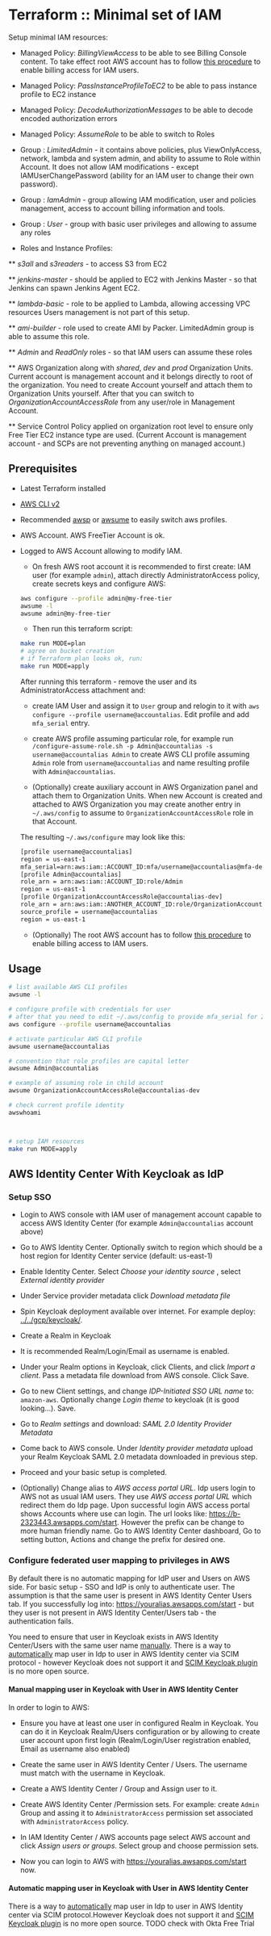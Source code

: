 # Terraform :: Minimal set of IAM

Setup minimal IAM resources:

* Managed Policy: _BillingViewAccess_ to be able to see Billing Console content. To take effect root AWS account has to follow [this procedure](https://docs.aws.amazon.com/IAM/latest/UserGuide/tutorial_billing.html?icmpid=docs_iam_console#tutorial-billing-step1) to enable billing access for IAM users.

* Managed Policy: _PassInstanceProfileToEC2_ to be able to pass instance profile to EC2 instance

* Managed Policy: _DecodeAuthorizationMessages_ to be able to decode encoded authorization errors

* Managed Policy: _AssumeRole_ to be able to switch to Roles

* Group : _LimitedAdmin_ - it contains above policies, plus ViewOnlyAccess, network, lambda and system admin, and ability to assume to Role within Account.
  It does not allow IAM modifications - except IAMUserChangePassword (ability for an IAM user to change their own password).

* Group : _IamAdmin_ - group allowing IAM modification, user and policies management, access to account billing information and tools.

* Group : _User_ - group with basic user privileges and allowing to assume any roles

* Roles and Instance Profiles:

** _s3all_ and _s3readers_ - to access S3 from EC2

**  _jenkins-master_ - should be applied to EC2 with Jenkins Master - so that Jenkins can spawn Jenkins Agent EC2.

** _lambda-basic_ - role to be applied to Lambda, allowing accessing VPC resources
Users management is not part of this setup.

** _ami-builder_ - role used to create AMI by Packer. LimitedAdmin group is able to assume this role.

** _Admin_ and _ReadOnly_ roles - so that IAM users can assume these roles

** AWS Organization along with _shared_, _dev_ and _prod_ Organization Units. Current account is management account and it belongs directly to root of the organization. You need to create Account yourself and attach them to Organization Units yourself.
After that you can switch to _OrganizationAccountAccessRole_ from any user/role in Management Account.

** Service Control Policy applied on organization root level to ensure only Free Tier EC2 instance type are used.
(Current Account is management account - and SCPs are not preventing anything on managed account.)

## Prerequisites

* Latest Terraform installed
* [AWS CLI v2](https://github.com/aws/aws-cli/tree/v2)
* Recommended [awsp](https://github.com/antonbabenko/awsp) or [awsume](https://awsu.me/) to easily switch aws profiles.

* AWS Account. AWS FreeTier Account is ok.

* Logged to AWS Account allowing to modify IAM.

  * On fresh AWS root account it is recommended to first create: IAM user (for example `admin`), attach directly AdministratorAccess policy, create secrets keys and configure AWS:

  ```bash
  aws configure --profile admin@my-free-tier
  awsume -l
  awsume admin@my-free-tier
  ```

  * Then run this terraform script:

  ```bash
  make run MODE=plan
  # agree on bucket creation
  # if Terraform plan looks ok, run:
  make run MODE=apply
  ```

  After running this terraform - remove the user and its AdministratorAccess attachment and:

  * create IAM User and assign it to `User` group and relogin to it with `aws configure --profile username@accountalias`.
  Edit profile and add `mfa_serial` entry.
  * create AWS profile assuming particular role, for example run `/configure-assume-role.sh -p Admin@accountalias -s username@accountalias Admin` to
  create AWS CLI profile assuming `Admin` role from `username@accountalias` and name resulting profile with `Admin@accountalias`.

  * (Optionally) create auxiliary account in AWS Organization panel and attach them to Organization Units. When new Account is created and attached to AWS Organization you may create another entry in `~/.aws/config` to assume to `OrganizationAccountAccessRole` role in that Account.

  The resulting `~/.aws/configure` may look like this:

  ```txt
  [profile username@accountalias]
  region = us-east-1
  mfa_serial=arn:aws:iam::ACCOUNT_ID:mfa/username@accountalias@mfa-device-name
  [profile Admin@accountalias]
  role_arn = arn:aws:iam::ACCOUNT_ID:role/Admin
  region = us-east-1
  [profile OrganizationAccountAccessRole@accountalias-dev]
  role_arn = arn:aws:iam::ANOTHER_ACCOUNT_ID:role/OrganizationAccountAccessRole
  source_profile = username@accountalias
  region = us-east-1
  ```

  * (Optionally) The root AWS account has to follow [this procedure](https://docs.aws.amazon.com/IAM/latest/UserGuide/tutorial_billing.html?icmpid=docs_iam_console#tutorial-billing-step1) to enable billing access to IAM users.

## Usage

```bash
# list available AWS CLI profiles
awsume -l

# configure profile with credentials for user
# after that you need to edit ~/.aws/config to provide mfa_serial for 2FA
aws configure --profile username@accountalias

# activate particular AWS CLI profile
awsume username@accountalias

# convention that role profiles are capital letter
awsume Admin@accountalias

# example of assuming role in child account
awsume OrganizationAccountAccessRole@accountalias-dev

# check current profile identity
awswhoami



# setup IAM resources
make run MODE=apply
```


## AWS Identity Center With Keycloak as IdP

### Setup SSO

* Login to AWS console with IAM user of management account capable to access AWS Identity Center (for example `Admin@accountalias` account above)
* Go to AWS Identity Center. Optionally switch to region which should be a host region for Identity Center service (default: us-east-1)
* Enable Identity Center. Select _Choose your identity source_ , select _External identity provider_
* Under Service provider metadata click _Download metadata file_

* Spin Keycloak deployment available over internet. For example deploy: [../../gcp/keycloak/](../../gcp/keycloak/).
* Create a Realm in Keycloak
* It is recommended Realm/Login/Email as username is enabled.
* Under your Realm options in Keycloak, click Clients, and click _Import a client_. Pass a metadata file download from AWS console. Click Save.
* Go to new Client settings, and change _IDP-Initiated SSO URL name_ to: `amazon-aws`. Optionally change _Login theme_ to keycloak (it is good looking...). Save.
* Go to _Realm settings_ and download: _SAML 2.0 Identity Provider Metadata_

* Come back to AWS console. Under _Identity provider metadata_ upload your Realm Keycloak SAML 2.0 metadata downloaded in previous step.

* Proceed and your basic setup is completed.

* (Optionally) Change alias to _AWS access portal URL_.
Idp users login to AWS not as usual IAM users. They use _AWS access portal URL_ which redirect them do Idp page. Upon successful login AWS access portal shows Accounts where use can login.
The url looks like: https://b-2323443.awsapps.com/start. However the prefix can be change to more human friendly name.
Go to AWS Identity Center dashboard, Go to setting button, Actions and change the prefix for desired one.

### Configure federated user mapping to privileges in AWS

By default there is no automatic mapping for IdP user and Users on AWS side.
For basic setup - SSO and IdP is only to authenticate user. The assumption is that the same user is present in AWS Identity Center Users tab. If you successfully log into: https://youralias.awsapps.com/start - but they user is not present in AWS Identity Center/Users tab - the authentication fails.

You need to ensure that user in Keycloak exists in AWS Identity Center/Users with the same user name [manually](https://docs.aws.amazon.com/singlesignon/latest/userguide/provision-manually.html).
There is a way to [automatically](https://docs.aws.amazon.com/singlesignon/latest/userguide/provision-automatically.html) map user in Idp to user in AWS Identity center via SCIM protocol - however Keycloak does not support it and [SCIM Keycloak plugin](https://github.com/Captain-P-Goldfish/scim-for-keycloak) is no more open source.

#### Manual mapping user in Keycloak with User in AWS Identity Center

In order to login to AWS:

* Ensure you have at least one user in configured Realm in Keycloak. You can do it in Keycloak Realm/Users configuration or by allowing to create user account upon first login (Realm/Login/User registration enabled, Email as username also enabled)

* Create the same user in AWS Identity Center / Users. The username must match with the username in Keycloak.

* Create a AWS Identity Center / Group and Assign user to it.

* Create AWS Identity Center /Permission sets. For example: create `Admin` Group and assing it to `AdministratorAccess` permission set associated with `AdministratorAccess` policy.

* In IAM Identity Center / AWS accounts page select AWS account and click _Assign users or groups_. Select group and choose permission sets.

* Now you can login to AWS with https://youralias.awsapps.com/start now.

#### Automatic mapping user in Keycloak with User in AWS Identity Center

There is a way to [automatically](https://docs.aws.amazon.com/singlesignon/latest/userguide/provision-automatically.html) map user in Idp to user in AWS Identity center via SCIM protocol.However Keycloak does not support it and [SCIM Keycloak plugin](https://github.com/Captain-P-Goldfish/scim-for-keycloak) is no more open source.
TODO check with Okta Free Trial
